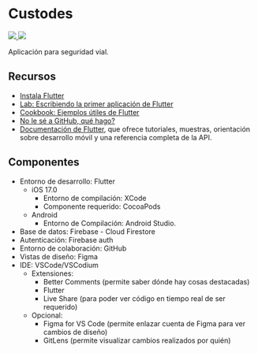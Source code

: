 # Custodes
<a href="https://codeclimate.com/github/Centinela-RR/Custodes/maintainability">
  <img src="https://api.codeclimate.com/v1/badges/45771b35ae3140bb91d3/maintainability" />
</a>
<a href="https://codeclimate.com/github/Centinela-RR/Custodes/test_coverage">
  <img src="https://api.codeclimate.com/v1/badges/45771b35ae3140bb91d3/test_coverage" />
</a>

Aplicación para seguridad vial.

## Recursos

- [Instala Flutter](https://github.com/Centinela-RR/Custodes/wiki/Instalación-de-Flutter)
- [Lab: Escribiendo la primer aplicación de Flutter](https://docs.flutter.dev/get-started/codelab)
- [Cookbook: Ejemplos útiles de Flutter](https://docs.flutter.dev/cookbook)
- [No le sé a GitHub, qué hago?](https://github.com/Centinela-RR/Custodes/wiki/Inicio)
- [Documentación de Flutter](https://docs.flutter.dev/), que ofrece tutoriales,
muestras, orientación sobre desarrollo móvil y una referencia completa de la API.

## Componentes
- Entorno de desarrollo: Flutter
  - iOS 17.0
    - Entorno de compilación: XCode
    - Componente requerido: CocoaPods
  - Android
    - Entorno de Compilación: Android Studio.
- Base de datos: Firebase - Cloud Firestore
- Autenticación: Firebase auth
- Entorno de colaboración: GitHub
- Vistas de diseño: Figma
- IDE: VSCode/VSCodium
    - Extensiones:
      - Better Comments (permite saber dónde hay cosas destacadas)
      - Flutter
      - Live Share (para poder ver código en tiempo real de ser requerido)
    - Opcional:
      - Figma for VS Code (permite enlazar cuenta de Figma para ver cambios de diseño)
      - GitLens (permite visualizar cambios realizados por quién)
